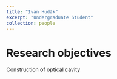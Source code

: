 ```yaml
---
title: "Ivan Hudák"
excerpt: "Undergraduate Student"
collection: people
---
```


# Research objectives
Construction of optical cavity


